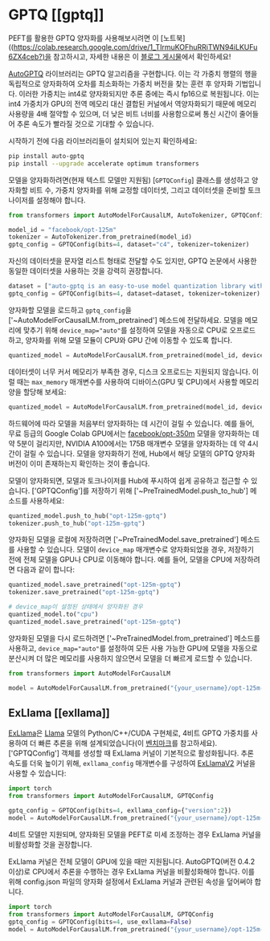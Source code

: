 <!--Copyright 2024 The HuggingFace Team. All rights reserved.

Licensed under the Apache License, Version 2.0 (the "License"); you may not use this file except in compliance with
the License. You may obtain a copy of the License at

http://www.apache.org/licenses/LICENSE-2.0

Unless required by applicable law or agreed to in writing, software distributed under the License is distributed on
an "AS IS" BASIS, WITHOUT WARRANTIES OR CONDITIONS OF ANY KIND, either express or implied. See the License for the
specific language governing permissions and limitations under the License.

⚠️ Note that this file is in Markdown but contain specific syntax for our doc-builder (similar to MDX) that may not be
rendered properly in your Markdown viewer.

-->

# GPTQ [[gptq]]

<Tip>

PEFT를 활용한 GPTQ 양자화를 사용해보시려면 이 [노트북]((https://colab.research.google.com/drive/1_TIrmuKOFhuRRiTWN94iLKUFu6ZX4ceb?)을 참고하시고, 자세한 내용은 이 [블로그 게시물](https://huggingface.co/blog/gptq-integration)에서 확인하세요!

</Tip>

[AutoGPTQ](https://github.com/PanQiWei/AutoGPTQ) 라이브러리는 GPTQ 알고리즘을 구현합니다. 이는 각 가중치 행렬의 행을 독립적으로 양자화하여 오차를 최소화하는 가중치 버전을 찾는 훈련 후 양자화 기법입니다. 이러한 가중치는 int4로 양자화되지만 추론 중에는 즉시 fp16으로 복원됩니다. 이는 int4 가중치가 GPU의 전역 메모리 대신 결합된 커널에서 역양자화되기 때문에 메모리 사용량을 4배 절약할 수 있으며, 더 낮은 비트 너비를 사용함으로써 통신 시간이 줄어들어 추론 속도가 빨라질 것으로 기대할 수 있습니다.

시작하기 전에 다음 라이브러리들이 설치되어 있는지 확인하세요:

```bash
pip install auto-gptq
pip install --upgrade accelerate optimum transformers
```

모델을 양자화하려면(현재 텍스트 모델만 지원됨) [`GPTQConfig`] 클래스를 생성하고 양자화할 비트 수, 가중치 양자화를 위해 교정할 데이터셋, 그리고 데이터셋을 준비할 토크나이저를 설정해야 합니다.

```py
from transformers import AutoModelForCausalLM, AutoTokenizer, GPTQConfig

model_id = "facebook/opt-125m"
tokenizer = AutoTokenizer.from_pretrained(model_id)
gptq_config = GPTQConfig(bits=4, dataset="c4", tokenizer=tokenizer)
```

자신의 데이터셋을 문자열 리스트 형태로 전달할 수도 있지만, GPTQ 논문에서 사용한 동일한 데이터셋을 사용하는 것을 강력히 권장합니다.

```py
dataset = ["auto-gptq is an easy-to-use model quantization library with user-friendly apis, based on GPTQ algorithm."]
gptq_config = GPTQConfig(bits=4, dataset=dataset, tokenizer=tokenizer)
```

양자화할 모델을 로드하고 `gptq_config`을 ['~AutoModelForCausalLM.from_pretrained'] 메소드에 전달하세요. 모델을 메모리에 맞추기 위해 `device_map="auto"`를 설정하여 모델을 자동으로 CPU로 오프로드하고, 양자화를 위해 모델 모듈이 CPU와 GPU 간에 이동할 수 있도록 합니다.

```py
quantized_model = AutoModelForCausalLM.from_pretrained(model_id, device_map="auto", quantization_config=gptq_config)
```

데이터셋이 너무 커서 메모리가 부족한 경우, 디스크 오프로드는 지원되지 않습니다. 이럴 때는 `max_memory` 매개변수를 사용하여 디바이스(GPU 및 CPU)에서 사용할 메모리 양을 할당해 보세요:

```py
quantized_model = AutoModelForCausalLM.from_pretrained(model_id, device_map="auto", max_memory={0: "30GiB", 1: "46GiB", "cpu": "30GiB"}, quantization_config=gptq_config)
```

<Tip warning={true}>

하드웨어에 따라 모델을 처음부터 양자화하는 데 시간이 걸릴 수 있습니다. 예를 들어, 무료 등급의 Google Colab GPU에서는 [facebook/opt-350m](https://huggingface.co/facebook/opt-350m) 모델을 양자화하는 데 약 5분이 걸리지만, NVIDIA A100에서는 175B 매개변수 모델을 양자화하는 데 약 4시간이 걸릴 수 있습니다. 모델을 양자화하기 전에, Hub에서 해당 모델의 GPTQ 양자화 버전이 이미 존재하는지 확인하는 것이 좋습니다.

</Tip>

모델이 양자화되면, 모델과 토크나이저를 Hub에 푸시하여 쉽게 공유하고 접근할 수 있습니다. ['GPTQConfig']를 저장하기 위해 ['~PreTrainedModel.push_to_hub'] 메소드를 사용하세요:

```py
quantized_model.push_to_hub("opt-125m-gptq")
tokenizer.push_to_hub("opt-125m-gptq")
```

양자화된 모델을 로컬에 저장하려면 ['~PreTrainedModel.save_pretrained'] 메소드를 사용할 수 있습니다. 모델이 `device_map` 매개변수로 양자화되었을 경우, 저장하기 전에 전체 모델을 GPU나 CPU로 이동해야 합니다. 예를 들어, 모델을 CPU에 저장하려면 다음과 같이 합니다:

```py
quantized_model.save_pretrained("opt-125m-gptq")
tokenizer.save_pretrained("opt-125m-gptq")

# device_map이 설정된 상태에서 양자화된 경우
quantized_model.to("cpu")
quantized_model.save_pretrained("opt-125m-gptq")
```

양자화된 모델을 다시 로드하려면 ['~PreTrainedModel.from_pretrained'] 메소드를 사용하고, `device_map="auto"`를 설정하여 모든 사용 가능한 GPU에 모델을 자동으로 분산시켜 더 많은 메모리를 사용하지 않으면서 모델을 더 빠르게 로드할 수 있습니다.

```py
from transformers import AutoModelForCausalLM

model = AutoModelForCausalLM.from_pretrained("{your_username}/opt-125m-gptq", device_map="auto")
```

## ExLlama [[exllama]]

[ExLlama](https://github.com/turboderp/exllama)은 [Llama](model_doc/llama) 모델의 Python/C++/CUDA 구현체로, 4비트 GPTQ 가중치를 사용하여 더 빠른 추론을 위해 설계되었습니다(이 [벤치마크](https://github.com/huggingface/optimum/tree/main/tests/benchmark#gptq-benchmark)를 참고하세요). ['GPTQConfig'] 객체를 생성할 때 ExLlama 커널이 기본적으로 활성화됩니다. 추론 속도를 더욱 높이기 위해, `exllama_config` 매개변수를 구성하여 [ExLlamaV2](https://github.com/turboderp/exllamav2) 커널을 사용할 수 있습니다:

```py
import torch
from transformers import AutoModelForCausalLM, GPTQConfig

gptq_config = GPTQConfig(bits=4, exllama_config={"version":2})
model = AutoModelForCausalLM.from_pretrained("{your_username}/opt-125m-gptq", device_map="auto", quantization_config=gptq_config)
```

<Tip warning={true}>

4비트 모델만 지원되며, 양자화된 모델을 PEFT로 미세 조정하는 경우 ExLlama 커널을 비활성화할 것을 권장합니다.

</Tip>

ExLlama 커널은 전체 모델이 GPU에 있을 때만 지원됩니다. AutoGPTQ(버전 0.4.2 이상)로 CPU에서 추론을 수행하는 경우 ExLlama 커널을 비활성화해야 합니다. 이를 위해 config.json 파일의 양자화 설정에서 ExLlama 커널과 관련된 속성을 덮어써야 합니다.

```py
import torch
from transformers import AutoModelForCausalLM, GPTQConfig
gptq_config = GPTQConfig(bits=4, use_exllama=False)
model = AutoModelForCausalLM.from_pretrained("{your_username}/opt-125m-gptq", device_map="cpu", quantization_config=gptq_config)
```